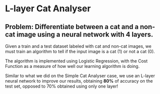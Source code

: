 # L-layer Cat Analyser

## Problem: Differentiate between a cat and a non-cat image using a neural network with 4 layers.

Given a train and a test dataset labeled with cat and non-cat images, we must train an algorithm to tell if the input image is a cat (1) or not a cat (0).

The algorithm is implemented using Logistic Regression, with the Cost Function as a measure of how well our learning algorithm is doing.

Similar to what we did on the Simple Cat Analyser case, we use an L-layer neural network to improve our results, obtaining **80%** of accuracy on the test set, 
opposed to 70% obtained using only one layer!

